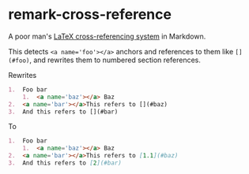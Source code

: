 # remark-cross-reference

A poor man's [LaTeX cross-referencing system](https://en.wikibooks.org/wiki/LaTeX/Labels_and_Cross-referencing) in Markdown.

This detects `<a name='foo'></a>` anchors and references to them like
`[](#foo)`, and rewrites them to numbered section references.

Rewrites

```md
1.  Foo bar
    1.  <a name='baz'></a> Baz
2.  <a name='bar'></a>This refers to [](#baz)
3.  And this refers to [](#bar)
```

To

```md
1.  Foo bar
    1.  <a name='baz'></a> Baz
2.  <a name='bar'></a>This refers to [1.1](#baz)
3.  And this refers to [2](#bar)
```
